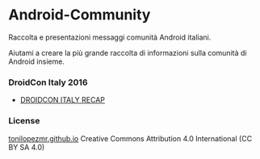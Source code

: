 # Android-Community

Raccolta e presentazioni messaggi comunità Android italiani.

Aiutami a creare la più grande raccolta di informazioni sulla comunità di Android insieme.

### DroidCon Italy 2016

- [DROIDCON ITALY RECAP][1]

### License

[tonilopezmr.github.io][0] Creative Commons Attribution 4.0 International (CC BY SA 4.0)


[0]: http://tonilopezmr.github.io/

[comment]: <Posts> 
[1]: http://jeroenmols.com/blog/2016/04/08/droidconit/


[comment]: <Presentaciones> 
[2]: https://www.youtube.com/example


[comment]: <Slides> 
[3]: http://es.slideshare.net/example


[comment]: <Series> 
[4]: http://androcode.es/example

[comment]: <People> 
[5]: https://twitter.com/droidconit   
